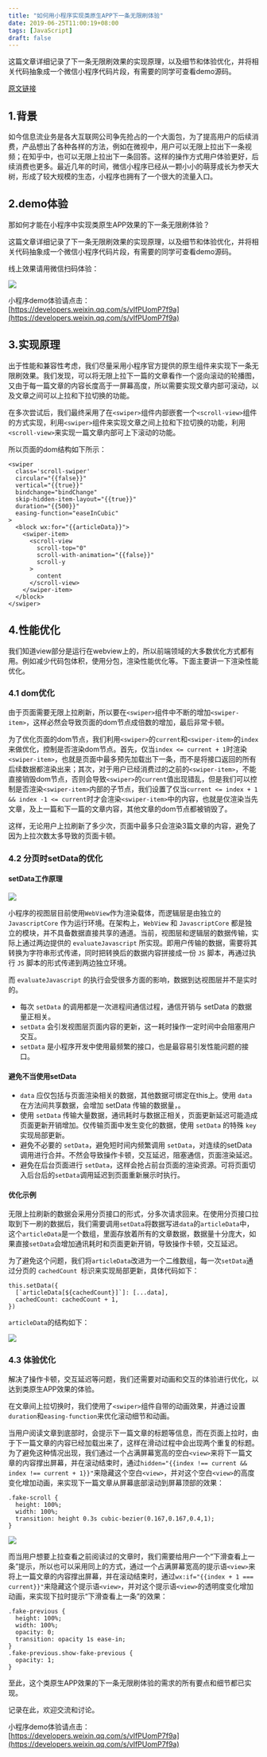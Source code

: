 ```yaml
---
title: "如何用小程序实现类原生APP下一条无限刷体验"
date: 2019-06-25T11:00:19+08:00
tags: [JavaScript]
draft: false
---
```

这篇文章详细记录了下一条无限刷效果的实现原理，以及细节和体验优化，并将相关代码抽象成一个微信小程序代码片段，有需要的同学可查看demo源码。
<!--more-->

[原文链接](https://developers.weixin.qq.com/community/develop/article/doc/0000645ae8cf882129c8b471951c13)

## 1.背景
如今信息流业务是各大互联网公司争先抢占的一个大面包，为了提高用户的后续消费，产品想出了各种各样的方法，例如在微视中，用户可以无限上拉出下一条视频；在知乎中，也可以无限上拉出下一条回答。这样的操作方式用户体验更好，后续消费也更多。最近几年的时间，微信小程序已经从一颗小小的萌芽成长为参天大树，形成了较大规模的生态，小程序也拥有了一个很大的流量入口。

## 2.demo体验
那如何才能在小程序中实现类原生APP效果的下一条无限刷体验？

这篇文章详细记录了下一条无限刷效果的实现原理，以及细节和体验优化，并将相关代码抽象成一个微信小程序代码片段，有需要的同学可查看demo源码。

线上效果请用微信扫码体验：

![](https://user-gold-cdn.xitu.io/2019/6/27/16b96f6dfc9a5686?w=474&h=482&f=png&s=104757)

小程序demo体验请点击：[https://developers.weixin.qq.com/s/vIfPUomP7f9a](https://developers.weixin.qq.com/s/vIfPUomP7f9a)

## 3.实现原理
出于性能和兼容性考虑，我们尽量采用小程序官方提供的原生组件来实现下一条无限刷效果。我们发现，可以将无限上拉下一篇的文章看作一个竖向滚动的轮播图，又由于每一篇文章的内容长度高于一屏幕高度，所以需要实现文章内部可滚动，以及文章之间可以上拉和下拉切换的功能。

在多次尝试后，我们最终采用了在`<swiper>`组件内部嵌套一个`<scroll-view>`组件的方式实现，利用`<swiper>`组件来实现文章之间上拉和下拉切换的功能，利用`<scroll-view>`来实现一篇文章内部可上下滚动的功能。

所以页面的dom结构如下所示：

```
<swiper
  class='scroll-swiper'
  circular="{{false}}"
  vertical="{{true}}"
  bindchange="bindChange"
  skip-hidden-item-layout="{{true}}"
  duration="{{500}}"
  easing-function="easeInCubic"
>
  <block wx:for="{{articleData}}">
    <swiper-item>
      <scroll-view
        scroll-top="0"
        scroll-with-animation="{{false}}"
        scroll-y
      >
        content
      </scroll-view>
    </swiper-item>
  </block>
</swiper>

```

## 4.性能优化
我们知道view部分是运行在webview上的，所以前端领域的大多数优化方式都有用。例如减少代码包体积，使用分包，渲染性能优化等。下面主要讲一下渲染性能优化。

### 4.1 dom优化
由于页面需要无限上拉刷新，所以要在`<swiper>`组件中不断的增加`<swiper-item>`，这样必然会导致页面的dom节点成倍数的增加，最后非常卡顿。

为了优化页面的dom节点，我们利用`<swiper>`的`current`和`<swiper-item>`的`index`来做优化，控制是否渲染dom节点。首先，仅当`index <= current + 1`时渲染`<swiper-item>`，也就是页面中最多预先加载出下一条，而不是将接口返回的所有后续数据都渲染出来；其次，对于用户已经消费过的之前的`<swiper-item>`，不能直接销毁dom节点，否则会导致`<swiper>`的`current`值出现错乱，但是我们可以控制是否渲染`<swiper-item>`内部的子节点，我们设置了仅当`current <= index + 1 && index -1 <= current`时才会渲染`<swiper-item>`中的内容，也就是仅渲染当先文章，及上一篇和下一篇的文章内容，其他文章的dom节点都被销毁了。

这样，无论用户上拉刷新了多少次，页面中最多只会渲染3篇文章的内容，避免了因为上拉次数太多导致的页面卡顿。

### 4.2 分页时setData的优化

#### setData工作原理

![](https://user-gold-cdn.xitu.io/2019/6/27/16b96f71c1e55aa6?w=1960&h=1452&f=jpeg&s=378305)

小程序的视图层目前使用`WebView`作为渲染载体，而逻辑层是由独立的 `JavascriptCore` 作为运行环境。在架构上，`WebView` 和 `JavascriptCore` 都是独立的模块，并不具备数据直接共享的通道。当前，视图层和逻辑层的数据传输，实际上通过两边提供的 `evaluateJavascript` 所实现。即用户传输的数据，需要将其转换为字符串形式传递，同时把转换后的数据内容拼接成一份 `JS` 脚本，再通过执行 `JS` 脚本的形式传递到两边独立环境。

而 `evaluateJavascript` 的执行会受很多方面的影响，数据到达视图层并不是实时的。

* 每次 `setData` 的调用都是一次进程间通信过程，通信开销与 setData 的数据量正相关。
* `setData` 会引发视图层页面内容的更新，这一耗时操作一定时间中会阻塞用户交互。
* `setData` 是小程序开发中使用最频繁的接口，也是最容易引发性能问题的接口。

#### 避免不当使用setData

* `data` 应仅包括与页面渲染相关的数据，其他数据可绑定在this上。使用 `data` 在方法间共享数据，会增加 setData 传输的数据量，。
* 使用 `setData` 传输大量数据，通讯耗时与数据正相关，页面更新延迟可能造成页面更新开销增加。仅传输页面中发生变化的数据，使用 `setData` 的特殊 `key` 实现局部更新。
* 避免不必要的 `setData`，避免短时间内频繁调用 `setData`，对连续的setData调用进行合并。不然会导致操作卡顿，交互延迟，阻塞通信，页面渲染延迟。
* 避免在后台页面进行 `setData`，这样会抢占前台页面的渲染资源。可将页面切入后台后的`setData`调用延迟到页面重新展示时执行。

#### 优化示例
无限上拉刷新的数据会采用分页接口的形式，分多次请求回来。在使用分页接口拉取到下一刷的数据后，我们需要调用`setData`将数据写进`data`的`articleData`中，这个`articleData`是一个数组，里面存放着所有的文章数据，数据量十分庞大，如果直接`setData`会增加通讯耗时和页面更新开销，导致操作卡顿，交互延迟。

为了避免这个问题，我们将`articleData`改进为一个二维数组，每一次`setData`通过分页的 `cachedCount `标识来实现局部更新，具体代码如下：

```
this.setData({
  [`articleData[${cachedCount}]`]: [...data],
  cachedCount: cachedCount + 1,
})
```
`articleData`的结构如下：

![](https://user-gold-cdn.xitu.io/2019/6/27/16b96f75325b4cd3?w=1096&h=1384&f=png&s=273961)

### 4.3 体验优化
解决了操作卡顿，交互延迟等问题，我们还需要对动画和交互的体验进行优化，以达到类原生APP效果的体验。

在文章间上拉切换时，我们使用了`<swiper>`组件自带的动画效果，并通过设置`duration`和`easing-function`来优化滚动细节和动画。

当用户阅读文章到底部时，会提示下一篇文章的标题等信息，而在页面上拉时，由于下一篇文章的内容已经加载出来了，这样在滑动过程中会出现两个重复的标题。为了避免这种情况出现，我们通过一个占满屏幕宽高的空白`<view>`来将下一篇文章的内容撑出屏幕，并在滚动结束时，通过`hidden="{{index !== current && index !== current + 1}}"`来隐藏这个空白`<view>`，并对这个空白`<view>`的高度变化增加动画，来实现下一篇文章从屏幕底部滚动到屏幕顶部的效果：

```
.fake-scroll {
  height: 100%;
  width: 100%;
  transition: height 0.3s cubic-bezier(0.167,0.167,0.4,1);
}
```


![](https://user-gold-cdn.xitu.io/2019/6/27/16b96f786e3320d0?w=750&h=1442&f=png&s=67753)

而当用户想要上拉查看之前阅读过的文章时，我们需要给用户一个“下滑查看上一条”提示，所以也可以采用同上的方式，通过一个占满屏幕宽高的提示语`<view>`来将上一篇文章的内容撑出屏幕，并在滚动结束时，通过`wx:if="{{index + 1 === current}}"`来隐藏这个提示语`<view>`，并对这个提示语`<view>`的透明度变化增加动画，来实现下拉时提示“下滑查看上一条”的效果：

```
.fake-previous {
  height: 100%;
  width: 100%;
  opacity: 0;
  transition: opacity 1s ease-in;
}
.fake-previous.show-fake-previous {
  opacity: 1;
}
```

至此，这个类原生APP效果的下一条无限刷体验的需求的所有要点和细节都已实现。

记录在此，欢迎交流和讨论。

小程序demo体验请点击：[https://developers.weixin.qq.com/s/vIfPUomP7f9a](https://developers.weixin.qq.com/s/vIfPUomP7f9a)

